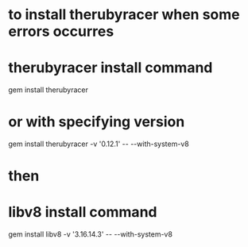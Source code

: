 # to install therubyracer when some errors occurres

# therubyracer install command
gem install therubyracer
# or with specifying version
gem install therubyracer -v '0.12.1' -- --with-system-v8

# then
# libv8 install command
gem install libv8 -v '3.16.14.3' -- --with-system-v8

